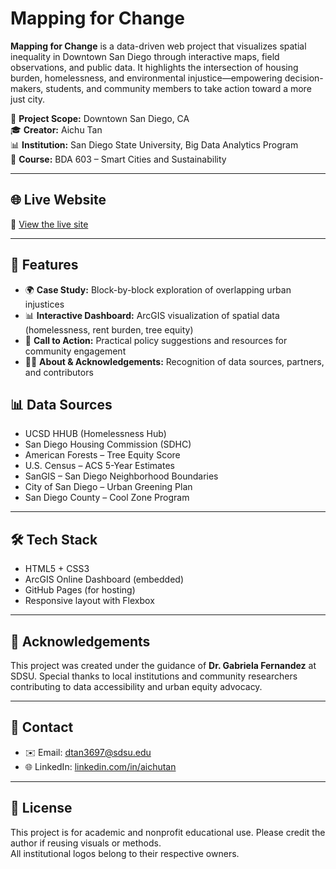 
# Mapping for Change

**Mapping for Change** is a data-driven web project that visualizes spatial inequality in Downtown San Diego through interactive maps, field observations, and public data. It highlights the intersection of housing burden, homelessness, and environmental injustice—empowering decision-makers, students, and community members to take action toward a more just city.

📍 **Project Scope:** Downtown San Diego, CA  
🎓 **Creator:** Aichu Tan  
📊 **Institution:** San Diego State University, Big Data Analytics Program  
📅 **Course:** BDA 603 – Smart Cities and Sustainability

---

## 🌐 Live Website

🔗 [View the live site](https://aichutan.github.io/Mapping-for-change/index.html)


---

## 📌 Features

- 🌍 **Case Study:** Block-by-block exploration of overlapping urban injustices
- 📊 **Interactive Dashboard:** ArcGIS visualization of spatial data (homelessness, rent burden, tree equity)
- 📣 **Call to Action:** Practical policy suggestions and resources for community engagement
- 🙋‍♀️ **About & Acknowledgements:** Recognition of data sources, partners, and contributors


## 📊 Data Sources

- UCSD HHUB (Homelessness Hub)
- San Diego Housing Commission (SDHC)
- American Forests – Tree Equity Score
- U.S. Census – ACS 5-Year Estimates
- SanGIS – San Diego Neighborhood Boundaries
- City of San Diego – Urban Greening Plan
- San Diego County – Cool Zone Program

---

## 🛠️ Tech Stack

- HTML5 + CSS3
- ArcGIS Online Dashboard (embedded)
- GitHub Pages (for hosting)
- Responsive layout with Flexbox

---

## 📢 Acknowledgements

This project was created under the guidance of **Dr. Gabriela Fernandez** at SDSU. Special thanks to local institutions and community researchers contributing to data accessibility and urban equity advocacy.

---

## 🤝 Contact

- ✉️ Email: [dtan3697@sdsu.edu](mailto:dtan3697@sdsu.edu)  
- 🌐 LinkedIn: [linkedin.com/in/aichutan](https://www.linkedin.com/in/aichutan/)

---

## 📘 License

This project is for academic and nonprofit educational use. Please credit the author if reusing visuals or methods.  
All institutional logos belong to their respective owners.
